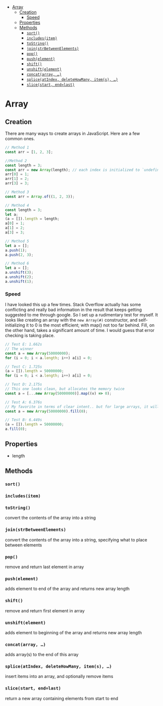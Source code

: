 - [Array](#array)
  - [Creation](#creation)
    - [Speed](#speed)
  - [Properties](#properties)
  - [Methods](#methods)
    - [`sort()`](#sort)
    - [`includes(item)`](#includesitem)
    - [`toString()`](#tostring)
    - [`join(strBetweenElements)`](#joinstrbetweenelements)
    - [`pop()`](#pop)
    - [`push(element)`](#pushelement)
    - [`shift()`](#shift)
    - [`unshift(element)`](#unshiftelement)
    - [`concat(array, …)`](#concatarray-)
    - [`splice(atIndex, deleteHowMany, item(s), …)`](#spliceatindex-deletehowmany-items-)
    - [`slice(start, end=last)`](#slicestart-endlast)

# Array

## Creation

There are many ways to create arrays in JavaScript. Here are a few common ones.

```js
// Method 1
const arr = [1, 2, 3];

//Method 2
const length = 3;
const arr = new Array(length); // each index is initialized to `undefined`
arr[0] = 1;
arr[1] = 2;
arr[3] = 3;

// Method 3
const arr = Array.of((1, 2, 3));

// Method 4
const length = 3;
let a;
(a = []).length = length;
a[0] = 1;
a[1] = 2;
a[3] = 3;

// Method 5
let a = [];
a.push(1);
a.push(2, 3);

// Method 6
let a = [];
a.unshift(3);
a.unshift(2);
a.unshift(1);
```

### Speed

I have looked this up a few times. Stack Overflow actually has some conflicting and really bad information in the result that keeps getting suggested to me through google. So I set up a rudimentary test for myself. It looks like creating an array with the `new Array(#)` constructor, and self-initializing it to 0 is the most efficient; with map() not too far behind. Fill, on the other hand, takes a significant amount of time. I would guess that error checking is taking place.

```js
// Test E: 1.662s
// The winner
const a = new Array(50000000);
for (i = 0; i < a.length; i++) a[i] = 0;
```

```js
// Test C: 1.725s
(a = []).length = 50000000;
for (i = 0; i < a.length; i++) a[i] = 0;
```

```js
// Test D: 2.175s
// This one looks clean, but allocates the memory twice
const a = [...new Array(50000000)].map((v) => 0);
```

```js
// Test A: 6.376s
// My favorite in terms of clear intent.. but for large arrays, it will be slow
const a = new Array(50000000).fill(0);
```

```js
// Test B: 6.449s
(a = []).length = 50000000;
a.fill(0);
```

## Properties

- length

## Methods

### `sort()`

### `includes(item)`

### `toString()`

convert the contents of the array into a string

### `join(strBetweenElements)`

convert the contents of the array into a string, specifying what to place between elements

### `pop()`

remove and return last element in array

### `push(element)`

adds element to end of the array and returns new array length

### `shift()`

remove and return first element in array

### `unshift(element)`

adds element to beginning of the array and returns new array length

### `concat(array, …)`

adds array(s) to the end of this array

### `splice(atIndex, deleteHowMany, item(s), …)`

insert items into an array, and optionally remove items

### `slice(start, end=last)`

return a new array containing elements from start to end
